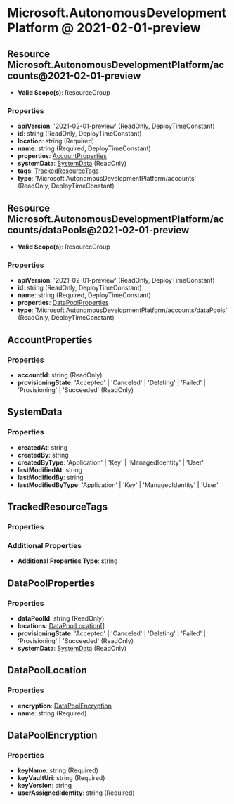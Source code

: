 # Microsoft.AutonomousDevelopmentPlatform @ 2021-02-01-preview

## Resource Microsoft.AutonomousDevelopmentPlatform/accounts@2021-02-01-preview
* **Valid Scope(s)**: ResourceGroup
### Properties
* **apiVersion**: '2021-02-01-preview' (ReadOnly, DeployTimeConstant)
* **id**: string (ReadOnly, DeployTimeConstant)
* **location**: string (Required)
* **name**: string (Required, DeployTimeConstant)
* **properties**: [AccountProperties](#accountproperties)
* **systemData**: [SystemData](#systemdata) (ReadOnly)
* **tags**: [TrackedResourceTags](#trackedresourcetags)
* **type**: 'Microsoft.AutonomousDevelopmentPlatform/accounts' (ReadOnly, DeployTimeConstant)

## Resource Microsoft.AutonomousDevelopmentPlatform/accounts/dataPools@2021-02-01-preview
* **Valid Scope(s)**: ResourceGroup
### Properties
* **apiVersion**: '2021-02-01-preview' (ReadOnly, DeployTimeConstant)
* **id**: string (ReadOnly, DeployTimeConstant)
* **name**: string (Required, DeployTimeConstant)
* **properties**: [DataPoolProperties](#datapoolproperties)
* **type**: 'Microsoft.AutonomousDevelopmentPlatform/accounts/dataPools' (ReadOnly, DeployTimeConstant)

## AccountProperties
### Properties
* **accountId**: string (ReadOnly)
* **provisioningState**: 'Accepted' | 'Canceled' | 'Deleting' | 'Failed' | 'Provisioning' | 'Succeeded' (ReadOnly)

## SystemData
### Properties
* **createdAt**: string
* **createdBy**: string
* **createdByType**: 'Application' | 'Key' | 'ManagedIdentity' | 'User'
* **lastModifiedAt**: string
* **lastModifiedBy**: string
* **lastModifiedByType**: 'Application' | 'Key' | 'ManagedIdentity' | 'User'

## TrackedResourceTags
### Properties
### Additional Properties
* **Additional Properties Type**: string

## DataPoolProperties
### Properties
* **dataPoolId**: string (ReadOnly)
* **locations**: [DataPoolLocation](#datapoollocation)[]
* **provisioningState**: 'Accepted' | 'Canceled' | 'Deleting' | 'Failed' | 'Provisioning' | 'Succeeded' (ReadOnly)
* **systemData**: [SystemData](#systemdata) (ReadOnly)

## DataPoolLocation
### Properties
* **encryption**: [DataPoolEncryption](#datapoolencryption)
* **name**: string (Required)

## DataPoolEncryption
### Properties
* **keyName**: string (Required)
* **keyVaultUri**: string (Required)
* **keyVersion**: string
* **userAssignedIdentity**: string (Required)

